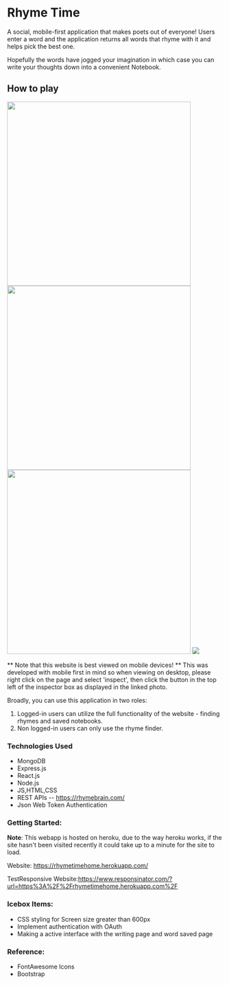 # Rhyme Time

A social, mobile-first application that makes poets out of everyone! Users enter a word and the application returns all words that rhyme with it and helps pick the best one.

Hopefully the words have jogged your imagination in which case you can write your thoughts down into a convenient Notebook.


##  How to play


<img src="public/images/LogoutHomepageWithPicture.png" width="428">
<img src="public/images/loginScreen.png" width="428">
<img src="public/images/LoggedinHomepage.png" width="428">
<img src="public/images/Capture.PNG" >

** Note that this website is best viewed on mobile devices! **
This was developed with mobile first in mind so when viewing on desktop, please right click on the page and select 'inspect', then click the button in the top left of the inspector box as displayed in the linked photo.

Broadly, you can use this application in two roles:

1. Logged-in users can utilize the full functionality of the website - finding rhymes and saved notebooks.
2. Non logged-in users can only use the rhyme finder.

### Technologies Used
-  MongoDB
-  Express.js
-  React.js
-  Node.js
-  JS,HTML,CSS
-  REST APIs -- https://rhymebrain.com/
-  Json Web Token Authentication
 
### Getting Started:


**Note**: This webapp is hosted on heroku, due to the way heroku works, if the site hasn't been visited recently it could take up to a minute for the site to load. 

Website: https://rhymetimehome.herokuapp.com/

TestResponsive Website:https://www.responsinator.com/?url=https%3A%2F%2Frhymetimehome.herokuapp.com%2F

### Icebox Items:
- CSS styling for Screen size greater than 600px
- Implement authentication with OAuth
- Making a active interface with the writing page and word saved page

### Reference:
* FontAwesome Icons
* Bootstrap


